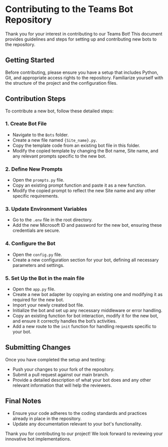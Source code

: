 # Contributing to the Teams Bot Repository

Thank you for your interest in contributing to our Teams Bot! This document provides guidelines and steps for setting up and contributing new bots to the repository.

## Getting Started

Before contributing, please ensure you have a setup that includes Python, Git, and appropriate access rights to the repository. Familiarize yourself with the structure of the project and the configuration files.

## Contribution Steps

To contribute a new bot, follow these detailed steps:

### 1. Create Bot File

- Navigate to the `Bots` folder.
- Create a new file named `{Site_name}.py`.
- Copy the template code from an existing bot file in this folder.
- Modify the copied template by changing the Bot name, Site name, and any relevant prompts specific to the new bot.

### 2. Define New Prompts

- Open the `prompts.py` file.
- Copy an existing prompt function and paste it as a new function.
- Modify the copied prompt to reflect the new Site name and any other specific requirements.

### 3. Update Environment Variables

- Go to the `.env` file in the root directory.
- Add the new Microsoft ID and password for the new bot, ensuring these credentials are secure.

### 4. Configure the Bot

- Open the `config.py` file.
- Create a new configuration section for your bot, defining all necessary parameters and settings.

### 5. Set Up the Bot in the main file

- Open the `app.py` file.
- Create a new bot adapter by copying an existing one and modifying it as required for the new bot.
- Import your newly created bot file.
- Initialize the bot and set up any necessary middleware or error handling.
- Copy an existing function for bot interaction, modify it for the new bot, and ensure it correctly handles the bot’s activities.
- Add a new route to the `init` function for handling requests specific to your bot.

## Submitting Changes

Once you have completed the setup and testing:

- Push your changes to your fork of the repository.
- Submit a pull request against our main branch.
- Provide a detailed description of what your bot does and any other relevant information that will help the reviewers.

## Final Notes

- Ensure your code adheres to the coding standards and practices already in place in the repository.
- Update any documentation relevant to your bot's functionality.

Thank you for contributing to our project! We look forward to reviewing your innovative bot implementations.
